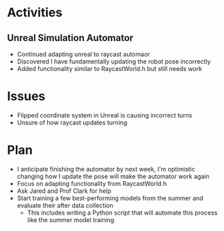 # Activities

## Unreal Simulation Automator

- Continued adapting unreal to raycast automaor
- Discovered I have fundamentally updating the robot pose incorrectly
- Added functionality similar to RaycastWorld.h but still needs work

# Issues

- Flipped coordinate system in Unreal is causing incorrect turns
- Unsure of how raycast updates turning

# Plan

- I anticipate finishing the automator by next week, I'm optimistic changing how I
update the pose will make the automator work again
- Focus on adapting functionality from RaycastWorld.h
- Ask Jared and Prof Clark for help
- Start training a few best-performing models from the summer and evaluate their after data collection
    - This includes writing a Python script that will automate this process like the summer model training
